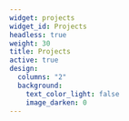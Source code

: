 ```yaml
---
widget: projects
widget_id: Projects
headless: true
weight: 30
title: Projects
active: true
design:
  columns: "2"
  background:
    text_color_light: false
    image_darken: 0
---
```

